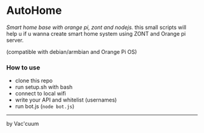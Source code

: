 # AutoHome
*Smart home base with orange pi, zont and nodejs.*
this small scripts will help u if u wanna create smart home system using ZONT and Orange pi server.

(compatible with debian/armbian and Orange Pi OS)

### How to use
- clone this repo
- run setup.sh with bash
- connect to local wifi
- write your API and whitelist (usernames) 
- run bot.js (```node bot.js```)

---
by Vac'cuum
